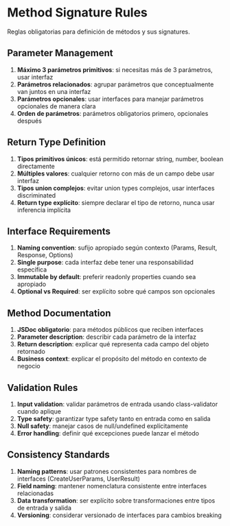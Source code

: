 # Method Signature Rules

Reglas obligatorias para definición de métodos y sus signatures.

## Parameter Management
1. **Máximo 3 parámetros primitivos**: si necesitas más de 3 parámetros, usar interfaz
2. **Parámetros relacionados**: agrupar parámetros que conceptualmente van juntos en una interfaz
3. **Parámetros opcionales**: usar interfaces para manejar parámetros opcionales de manera clara
4. **Orden de parámetros**: parámetros obligatorios primero, opcionales después

## Return Type Definition
1. **Tipos primitivos únicos**: está permitido retornar string, number, boolean directamente
2. **Múltiples valores**: cualquier retorno con más de un campo debe usar interfaz
3. **Tipos union complejos**: evitar union types complejos, usar interfaces discriminated
4. **Return type explícito**: siempre declarar el tipo de retorno, nunca usar inferencia implícita

## Interface Requirements
1. **Naming convention**: sufijo apropiado según contexto (Params, Result, Response, Options)
2. **Single purpose**: cada interfaz debe tener una responsabilidad específica
3. **Immutable by default**: preferir readonly properties cuando sea apropiado
4. **Optional vs Required**: ser explícito sobre qué campos son opcionales

## Method Documentation
1. **JSDoc obligatorio**: para métodos públicos que reciben interfaces
2. **Parameter description**: describir cada parámetro de la interfaz
3. **Return description**: explicar qué representa cada campo del objeto retornado
4. **Business context**: explicar el propósito del método en contexto de negocio

## Validation Rules
1. **Input validation**: validar parámetros de entrada usando class-validator cuando aplique
2. **Type safety**: garantizar type safety tanto en entrada como en salida
3. **Null safety**: manejar casos de null/undefined explícitamente
4. **Error handling**: definir qué excepciones puede lanzar el método

## Consistency Standards
1. **Naming patterns**: usar patrones consistentes para nombres de interfaces (CreateUserParams, UserResult)
2. **Field naming**: mantener nomenclatura consistente entre interfaces relacionadas
3. **Data transformation**: ser explícito sobre transformaciones entre tipos de entrada y salida
4. **Versioning**: considerar versionado de interfaces para cambios breaking